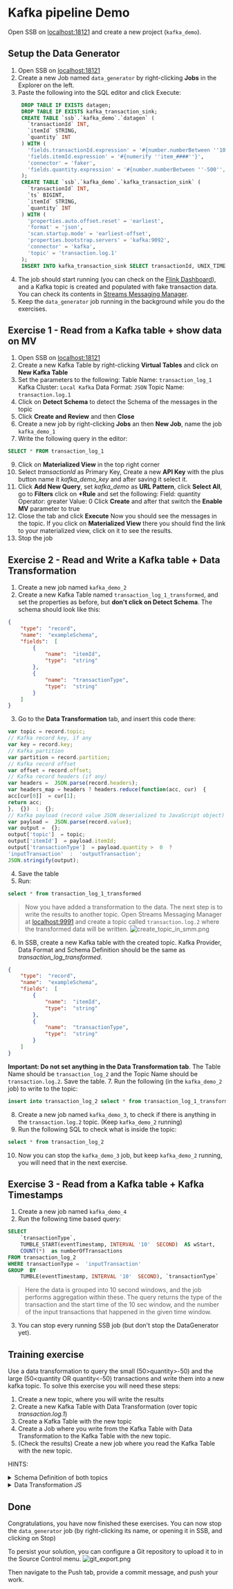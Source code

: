 # Kafka pipeline Demo

Open SSB on [localhost:18121](http://localhost:18121) and create a new project (`kafka_demo`).

## Setup the Data Generator
1. Open SSB on [localhost:18121](http://localhost:18121)
2. Create a new Job named `data_generator` by right-clicking **Jobs** in the Explorer on the left.
3. Paste the following into the SQL editor and click Execute:
   ```sql
    DROP TABLE IF EXISTS datagen;
    DROP TABLE IF EXISTS kafka_transaction_sink;
    CREATE TABLE `ssb`.`kafka_demo`.`datagen` (
      `transactionId` INT,
      `itemId` STRING,
      `quantity` INT
    ) WITH (
      'fields.transactionId.expression' = '#{number.numberBetween ''100000000'',''999999999''}',
      'fields.itemId.expression' = '#{numerify ''item_####''}',
      'connector' = 'faker',
      'fields.quantity.expression' = '#{number.numberBetween ''-500'',''500''}'
    );
    CREATE TABLE `ssb`.`kafka_demo`.`kafka_transaction_sink` (
      `transactionId` INT,
      `ts` BIGINT,
      `itemId` STRING,
      `quantity` INT
    ) WITH (
      'properties.auto.offset.reset' = 'earliest',
      'format' = 'json',
      'scan.startup.mode' = 'earliest-offset',
      'properties.bootstrap.servers' = 'kafka:9092',
      'connector' = 'kafka',
      'topic' = 'transaction.log.1'
    );
    INSERT INTO kafka_transaction_sink SELECT transactionId, UNIX_TIMESTAMP(), itemId, quantity FROM datagen;
   ```
4. The job should start running (you can check on the [Flink Dashboard](http://localhost:8081)), and a Kafka topic is created
and populated with fake transaction data. You can check its contents in [Streams Messaging Manager](http://localhost:9991).
5. Keep the `data_generator` job running in the background while you do the exercises.

## Exercise 1 - Read from a Kafka table + show data on MV
1. Open SSB on [localhost:18121](http://localhost:18121)
3. Create a new Kafka Table by right-clicking  **Virtual Tables** and click on **New Kafka Table**
4. Set the parameters to the following:
   Table Name: `transaction_log_1`
   Kafka Cluster: `Local Kafka`
   Data Format: `JSON`
   Topic Name: `transaction.log.1`
5. Click on **Detect Schema** to detect the Schema of the messages in the topic
6. Click **Create and Review** and then **Close**
7. Create a new job by right-clicking **Jobs** an then **New Job**, name the job `kafka_demo_1`
8. Write the following query in the editor:
```sql
SELECT * FROM transaction_log_1
```
9. Click on **Materialized View** in the top right corner
10. Select *transactionId* as Primary Key, Create a new **API Key** with the plus button  name it *kafka_demo_key* and after saving it select it.
11. Click **Add New Query**, set *kafka_demo* as **URL Pattern**, click **Select All**, go to **Filters** click on **+Rule** and set the following:
    Field: quantity
    Operator: greater
    Value: 0
    Click **Create** and after that switch the **Enable MV** parameter to true
12. Close the tab and click **Execute**
    Now you should see the messages in the topic. If you click on **Materialized View** there you should find the link to your materialized view, click on it to see the results.
13. Stop the job

## Exercise 2 - Read and Write a Kafka table + Data Transformation
1. Create a new job named `kafka_demo_2`
2. Create a new Kafka Table named `transaction_log_1_transformed`, and set the properties as before, but **don't click on Detect Schema**. The schema should look like this:
```json
{
	"type":  "record",
	"name":  "exampleSchema",
	"fields":  [
		{
			"name":  "itemId",
			"type":  "string"
		},
		{
			"name":  "transactionType",
			"type":  "string"
		}
	]
}
```
3. Go to the **Data Transformation** tab, and insert this code there:
```javascript
var topic = record.topic;
// Kafka record key, if any
var key = record.key;
// Kafka partition
var partition = record.partition;
// Kafka record offset
var offset = record.offset;
// Kafka record headers (if any)
var headers =  JSON.parse(record.headers);
var headers_map = headers ? headers.reduce(function(acc, cur)  {
acc[cur[0]]  = cur[1];
return acc;
},  {})  :  {};
// Kafka payload (record value JSON deserialized to JavaScript object)
var payload =  JSON.parse(record.value);
var output =  {};
output['topic']  = topic;
output['itemId']  = payload.itemId;
output['transactionType']  = payload.quantity >  0  ?
'inputTransaction'  :  'outputTransaction';
JSON.stringify(output);
```

4. Save the table
5. Run:
```sql
select * from transaction_log_1_transformed
```

> Now you have added a transformation to the data. The next step is to write the results to another topic. Open Streams Messaging Manager at [localhost:9991](http://localhost:9991) and create a topic called `transaction.log.2`  where the transformed data will be written.
![create_topic_in_smm.png](create_topic_in_smm.png)

6. In SSB, create a new Kafka table with the created topic. Kafka Provider, Data Format and
   Schema Definition should be the same as *transaction_log_transformed*.
```json
{
	"type":  "record",
	"name":  "exampleSchema",
	"fields":  [
		{
			"name":  "itemId",
			"type":  "string"
		},
		{
			"name":  "transactionType",
			"type":  "string"
		}
	]
}
```

**Important: Do not set anything in the Data Transformation tab**. The Table Name should be `transaction_log_2` and the Topic Name should be `transaction.log.2`. Save the table.
7. Run the following (in the `kafka_demo_2` job) to write to the topic:
```sql
insert into transaction_log_2 select * from transaction_log_1_transformed
```
8. Create a new job named `kafka_demo_3`, to check if there is anything in the `transaction.log.2` topic. (Keep `kafka_demo_2` running)
9. Run the following SQL to check what is inside the topic:
```sql
select * from transaction_log_2
``` 
10. Now you can stop the `kafka_demo_3` job, but keep `kafka_demo_2` running, you will need that in the next exercise.

## Exercise 3 - Read from a Kafka table + Kafka Timestamps
1. Create a new job named `kafka_demo_4`
2. Run the following time based query:
```sql
SELECT
	`transactionType`,
	TUMBLE_START(eventTimestamp, INTERVAL '10'  SECOND)  AS wStart,
	COUNT(*)  as numberOfTransactions
FROM transaction_log_2
WHERE transactionType =  'inputTransaction'
GROUP  BY
	TUMBLE(eventTimestamp, INTERVAL '10'  SECOND), `transactionType`
```
> Here the data is grouped into 10 second windows, and the job performs aggregation within these. The query returns the type of the transaction and the start time of the 10 sec window, and the number of the input transactions that happened in the given time window.
3. You can stop every running SSB job (but don't stop the DataGenerator yet).

## Training exercise
Use a data transformation to query the small (50>quantity>-50) and the large (50<quantity OR quantity<-50) transactions and write them into a new kafka topic.
To solve this exercise you will need these steps:

1. Create a new topic, where you will write the results
2. Create a new Kafka Table with Data Transformation (over topic *transaction.log.1*)
3. Create a Kafka Table with the new topic
4. Create a Job where you write from the Kafka Table with Data Transformation to the Kafka Table with the new topic.
5. (Check the results) Create a new job where you read the Kafka Table with the new topic.


HINTS:
<details> <summary>Schema Definition of both topics</summary>

    {
        "type": "record",
         "name": "exampleSchema",
         "fields": [
           {
             "name": "itemId",
             "type": "string"
           },
           {
             "name": "transactionSize",
             "type": "string"
           }
         ]
    }
</details>

<details> <summary>Data Transformation JS</summary>

    var topic = record.topic;
    // Kafka record key, if any
    var key = record.key;
    // Kafka partition
    var partition = record.partition;
    // Kafka record offset
    var offset = record.offset;
    // Kafka record headers (if any)
    var headers = JSON.parse(record.headers);
    var headers_map = headers ? headers.reduce(function(acc, cur) {
    acc[cur[0]] = cur[1];
    return acc;
    }, {}) : {};
    // Kafka payload (record value JSON deserialized to JavaScript object)
    var payload = JSON.parse(record.value);
    
    var output = {};
    output['topic'] = topic;
    output['key'] = key;
    output['itemId'] = payload.itemId;
    output['transactionSize'] = payload.quantity > 50 || payload.quantity < -50 ?
    'largeTransaction' : 'smallTransaction';
    JSON.stringify(output);
</details>

## Done
Congratulations, you have now finished these exercises. You can now stop the `data_generator` job (by right-clicking its name, or opening it in SSB, and clicking on Stop)

To persist your solution, you can configure a Git repository to upload it to in the Source Control menu.
![git_export.png](git_export.png)

Then navigate to the Push tab, provide a commit message, and push your work.

